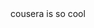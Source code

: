 <html>
<head>
<meta charset="utf-8">
<title<coursera is so cool</title>
</head>
<body>
cousera is so cool
</body>
<html>
